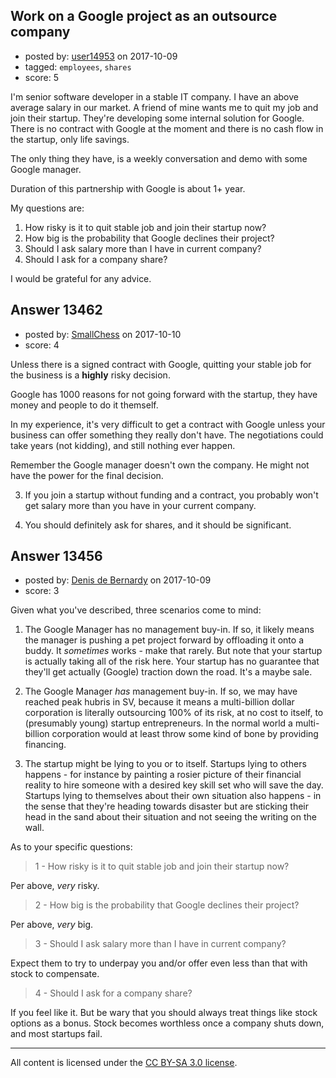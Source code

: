 ## Work on a Google project as an outsource company

- posted by: [user14953](https://stackexchange.com/users/11955795/user14953) on 2017-10-09
- tagged: `employees`, `shares`
- score: 5

<p>I'm senior software developer in a stable IT company. I have an above average salary in our market. A friend of mine wants me to quit my job and join their startup. They're developing some internal solution for Google. There is no contract with Google at the moment and there is no cash flow in the startup, only life savings.</p>

<p>The only thing they have, is a weekly conversation and demo with some Google manager.</p>

<p>Duration of this partnership with Google is about 1+ year.</p>

<p>My questions are:</p>

<ol>
<li>How risky is it to quit stable job and join their startup now?</li>
<li>How big is the probability that Google declines their project?</li>
<li>Should I ask salary more than I have in current company?</li>
<li>Should I ask for a company share?</li>
</ol>

<p>I would be grateful for any advice.</p>



## Answer 13462

- posted by: [SmallChess](https://stackexchange.com/users/124226/smallchess) on 2017-10-10
- score: 4

<p>Unless there is a signed contract with Google, quitting your stable job for the business is a <strong>highly</strong> risky decision. </p>

<p>Google has 1000 reasons for not going forward with the startup, they have money and people to do it themself.</p>

<p>In my experience, it's very difficult to get a contract with Google unless your business can offer something they really don't have. The negotiations could take years (not kidding), and still nothing ever happen.</p>

<p>Remember the Google manager doesn't own the company. He might not have the power for the final decision.</p>

<ol start="3">
<li><p>If you join a startup without funding and a contract, you probably won't get salary more than you have in your current  company.</p></li>
<li><p>You should definitely ask for shares, and it should be significant.</p></li>
</ol>



## Answer 13456

- posted by: [Denis de Bernardy](https://stackexchange.com/users/182468/denis-de-bernardy) on 2017-10-09
- score: 3

<p>Given what you've described, three scenarios come to mind:</p>

<ol>
<li><p>The Google Manager has no management buy-in. If so, it likely means the manager is pushing a pet project forward by offloading it onto a buddy. It <em>sometimes</em> works - make that rarely. But note that your startup is actually taking all of the risk here. Your startup has no guarantee that they'll get actually (Google) traction down the road. It's a maybe sale.</p></li>
<li><p>The Google Manager <em>has</em> management buy-in. If so, we may have reached peak hubris in SV, because it means a multi-billion dollar corporation is literally outsourcing 100% of its risk, at no cost to itself, to (presumably young) startup entrepreneurs. In the normal world a multi-billion corporation would at least throw some kind of bone by providing financing.</p></li>
<li><p>The startup might be lying to you or to itself. Startups lying to others happens - for instance by painting a rosier picture of their financial reality to hire someone with a desired key skill set who will save the day. Startups lying to themselves about their own situation also happens - in the sense that they're heading towards disaster but are sticking their head in the sand about their situation and not seeing the writing on the wall.</p></li>
</ol>

<p>As to your specific questions:</p>

<blockquote>
  <p>1 - How risky is it to quit stable job and join their startup now?</p>
</blockquote>

<p>Per above, <em>very</em> risky.</p>

<blockquote>
  <p>2 - How big is the probability that Google declines their project?</p>
</blockquote>

<p>Per above, <em>very</em> big.</p>

<blockquote>
  <p>3 - Should I ask salary more than I have in current company?</p>
</blockquote>

<p>Expect them to try to underpay you and/or offer even less than that with stock to compensate.</p>

<blockquote>
  <p>4 - Should I ask for a company share?</p>
</blockquote>

<p>If you feel like it. But be wary that you should always treat things like stock options as a bonus. Stock becomes worthless once a company shuts down, and most startups fail.</p>




---

All content is licensed under the [CC BY-SA 3.0 license](https://creativecommons.org/licenses/by-sa/3.0/).
